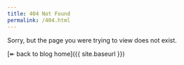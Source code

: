 ```yaml
---
title: 404 Not Found
permalink: /404.html
---
```


Sorry, but the page you were trying to view does not exist.

[&#8606; back to blog home]({{ site.baseurl }})